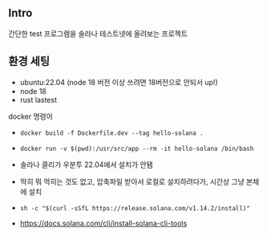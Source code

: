 ## Intro

간단한 test 프로그램을 솔라나 테스트넷에 올려보는 프로젝트

## 환경 세팅

- ubuntu:22.04 (node 18 버전 이상 쓰려면 18버전으로 안되서 up!)
- node 18
- rust lastest

docker 명령어

- `docker build -f Dockerfile.dev --tag hello-solana .`
- `docker run -v $(pwd):/usr/src/app --rm -it hello-solana /bin/bash`

- 솔라나 클리가 우분투 22.04에서 설치가 안됌
- 딱히 뭐 먹히는 것도 없고, 압축파일 받아서 로컬로 설치하려다가, 시간상 그냥 본체에 설치
- `sh -c "$(curl -sSfL https://release.solana.com/v1.14.2/install)"`
- https://docs.solana.com/cli/install-solana-cli-tools
